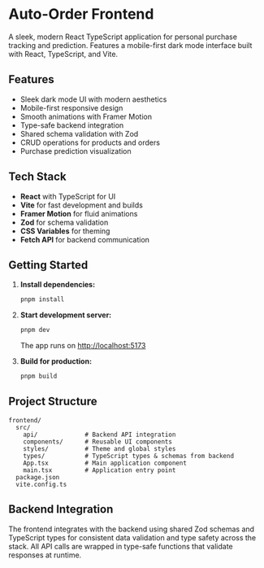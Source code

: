 # Auto-Order Frontend

A sleek, modern React TypeScript application for personal purchase tracking and prediction. Features a mobile-first dark mode interface built with React, TypeScript, and Vite.

## Features

- Sleek dark mode UI with modern aesthetics
- Mobile-first responsive design
- Smooth animations with Framer Motion
- Type-safe backend integration
- Shared schema validation with Zod
- CRUD operations for products and orders
- Purchase prediction visualization

## Tech Stack

- **React** with TypeScript for UI
- **Vite** for fast development and builds
- **Framer Motion** for fluid animations
- **Zod** for schema validation
- **CSS Variables** for theming
- **Fetch API** for backend communication

## Getting Started

1. **Install dependencies:**
   ```sh
   pnpm install
   ```

2. **Start development server:**
   ```sh
   pnpm dev
   ```
   The app runs on [http://localhost:5173](http://localhost:5173)

3. **Build for production:**
   ```sh
   pnpm build
   ```

## Project Structure

```
frontend/
  src/
    api/             # Backend API integration
    components/      # Reusable UI components
    styles/          # Theme and global styles
    types/           # TypeScript types & schemas from backend
    App.tsx          # Main application component
    main.tsx         # Application entry point
  package.json
  vite.config.ts
```

## Backend Integration

The frontend integrates with the backend using shared Zod schemas and TypeScript types for consistent data validation and type safety across the stack. All API calls are wrapped in type-safe functions that validate responses at runtime.
